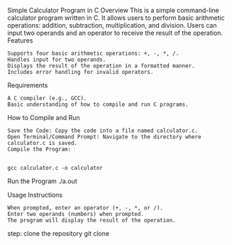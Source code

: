 Simple Calculator Program in C
Overview
This is a simple command-line calculator program written in C. It allows users to perform basic arithmetic operations: addition, subtraction, multiplication, and division. Users can input two operands and an operator to receive the result of the operation.
Features

    Supports four basic arithmetic operations: +, -, *, /.
    Handles input for two operands.
    Displays the result of the operation in a formatted manner.
    Includes error handling for invalid operators.

Requirements

    A C compiler (e.g., GCC).
    Basic understanding of how to compile and run C programs.

How to Compile and Run

    Save the Code: Copy the code into a file named calculator.c.
    Open Terminal/Command Prompt: Navigate to the directory where calculator.c is saved.
    Compile the Program:

    
    gcc calculator.c -o calculator
Run the Program
./a.out

Usage Instructions

    When prompted, enter an operator (+, -, *, or /).
    Enter two operands (numbers) when prompted.
    The program will display the result of the operation.

step: 
clone the repository
git clone

